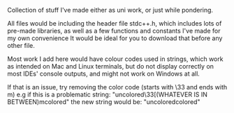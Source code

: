 Collection of stuff I've made either as uni work, or just while pondering.

All files would be including the header file stdc++.h,
which includes lots of pre-made libraries,
as well as a few functions and constants I've made for my own convenience
It would be ideal for you to download that before any other file.

Most work I add here would have colour codes used in strings, which work as intended on Mac and Linux terminals,
but do not display correctly on most IDEs' console outputs, and might not work on Windows at all.

If that is an issue, try removing the color code (starts with \33 and ends with m)
  e.g if this is a problematic string: "uncolored\33[(WHATEVER IS IN BETWEEN)mcolored"
  the new string would be: "uncoloredcolored"
